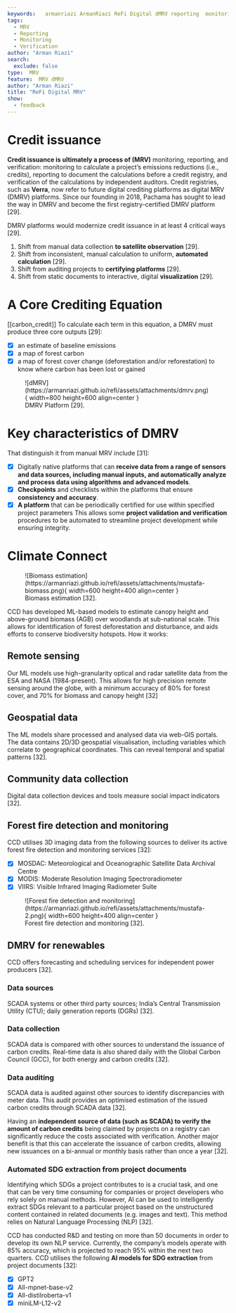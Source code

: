 ```yaml
---
keywords:   armanriazi ArmanRiazi ReFi Digital dMRV reporting  monitoring  verification MRV
tags:
  - MRV
  - Reporting  
  - Monitoring
  - Verification
author: "Arman Riazi"
search:
  exclude: false
type:  MRV
feature:  MRV dMRV
author: "Arman Riazi"
title: "ReFi Digital MRV"
show:
  - feedback
---
```


# Credit issuance

**Credit issuance is ultimately a process of (MRV)** monitoring, reporting, and verification: 
monitoring to calculate a project’s emissions reductions (i.e., credits), reporting to document the calculations before a credit registry, and verification of the calculations by independent auditors. Credit registries, such as **Verra**, now refer to future digital crediting platforms as digital MRV (DMRV) platforms. Since our founding in 2018, Pachama has sought to lead the way in DMRV and become the first registry-certified DMRV platform [29].

DMRV platforms would modernize credit issuance in at least 4 critical ways [29].

1. Shift from manual data collection **to satellite observation** [29].
2. Shift from inconsistent, manual calculation to uniform, **automated calculation** [29].
3. Shift from auditing projects to **certifying platforms** [29].
4. Shift from static documents to interactive, digital **visualization** [29].

# A Core Crediting Equation

[[carbon_credit]]
To calculate each term in this equation, a DMRV must produce three core outputs [29]: 
- [x] an estimate of baseline emissions
- [x] a map of forest carbon
- [x] a map of forest cover change (deforestation and/or reforestation) to know where carbon has been lost or gained

<figure markdown>
![dMRV](https://armanriazi.github.io/refi/assets/attachments/dmrv.png){ width=800 height=600 align=center }
<figcaption>DMRV Platform [29].</figcaption>
</figure>


# Key characteristics of DMRV 

That distinguish it from manual MRV include [31]:

- [x] Digitally native platforms that can **receive data from a range of sensors and data sources, including manual inputs, and automatically analyze and process data using algorithms and advanced models**.
- [x] **Checkpoints** and checklists within the platforms that ensure **consistency and accuracy**.
- [x] **A platform** that can be periodically certified for use within specified project parameters This allows some **project validation and verification** procedures to be automated to streamline project development while ensuring integrity.

# Climate Connect

<figure markdown>
![Biomass estimation](https://armanriazi.github.io/refi/assets/attachments/mustafa-biomass.png){ width=600 height=400 align=center }
<figcaption>Biomass estimation [32].</figcaption>
</figure>

CCD has developed ML-based models to estimate canopy height and above-ground biomass (AGB) over woodlands at sub-national scale. This allows for identification of forest deforestation and disturbance, and aids efforts to conserve biodiversity hotspots. How it works:

## Remote sensing

Our ML models use high-granularity optical and radar satellite data from the ESA and NASA (1984-present). This allows for high precision remote sensing around the globe, with a minimum accuracy of 80% for forest cover, and 70% for biomass and canopy height [32]

## Geospatial data

The ML models share processed and analysed data via web-GIS portals. The data contains 2D/3D geospatial visualisation, including variables which correlate to geographical coordinates. This can reveal temporal and spatial patterns [32].

## Community data collection

Digital data collection devices and tools measure social impact indicators [32].

## Forest fire detection and monitoring

CCD utilises 3D imaging data from the following sources to deliver its active forest fire detection and monitoring services [32]:

- [x] MOSDAC: Meteorological and Oceanographic Satellite Data Archival Centre
- [x] MODIS: Moderate Resolution Imaging Spectroradiometer
- [x] VIIRS: Visible Infrared Imaging Radiometer Suite

<figure markdown>
![Forest fire detection and monitoring](https://armanriazi.github.io/refi/assets/attachments/mustafa-2.png){ width=600 height=400 align=center }
<figcaption>Forest fire detection and monitoring [32].</figcaption>
</figure>

## DMRV for renewables

CCD offers forecasting and scheduling services for independent power producers [32].

### Data sources

SCADA systems or other third party sources; India’s Central Transmission Utility (CTU); daily generation reports (DGRs) [32].

### Data collection

SCADA data is compared with other sources to understand the issuance of carbon credits. Real-time data is also shared daily with the Global Carbon Council (GCC), for both energy and carbon credits [32].

### Data auditing

SCADA data is audited against other sources to identify discrepancies with meter data. This audit provides an optimised estimation of the issued carbon credits through SCADA data [32].

Having an **independent source of data (such as SCADA) to verify the amount of carbon credits** being claimed by projects on a registry can significantly reduce the costs associated with verification. Another major benefit is that this can accelerate the issuance of carbon credits, allowing new issuances on a bi-annual or monthly basis rather than once a year [32].

### Automated SDG extraction from project documents

Identifying which SDGs a project contributes to is a crucial task, and one that can be very time consuming for companies or project developers who rely solely on manual methods. However, AI can be used to intelligently extract SDGs relevant to a particular project based on the unstructured content contained in related documents (e.g. images and text). This method relies on Natural Language Processing (NLP) [32].

CCD has conducted R&D and testing on more than 50 documents in order to develop its own NLP service. Currently, the company’s models operate with 85% accuracy, which is projected to reach 95% within the next two quarters. CCD utilises the following **AI models for SDG extraction** from project documents [32]:

- [x] GPT2
- [x] All-mpnet-base-v2
- [x] All-distilroberta-v1
- [x] miniLM-L12-v2

